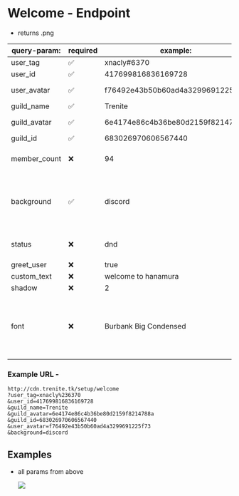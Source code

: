 # Welcome - Endpoint

-   returns .png

| query-param: | required           | example:                         | values:                                                                |
| ------------ | ------------------ | -------------------------------- | ---------------------------------------------------------------------- |
| user_tag     | :white_check_mark: | xnacly#6370                      | user tag                                                               |
| user_id      | :white_check_mark: | 417699816836169728               | user id                                                                |
| user_avatar  | :white_check_mark: | f76492e43b50b60ad4a3299691225f73 | user avatar hash                                                       |
| guild_name   | :white_check_mark: | Trenite                          | guild name                                                             |
| guild_avatar | :white_check_mark: | 6e4174e86c4b36be80d2159f8214788a | guild avatar hash                                                      |
| guild_id     | :white_check_mark: | 683026970606567440               | guild id                                                               |
| member_count | :x:                | 94                               | guild member count                                                     |
| background   | :white_check_mark: | discord                          | [discord, default, default_small, minecraft, fortnite] / URL           |
| status       | :x:                | dnd                              | [online, idle, dnd, offline, none]                                     |
| greet_user   | :x:                | true                             | boolean                                                                |
| custom_text  | :x:                | welcome to hanamura              | text                                                                   |
| shadow       | :x:                | 2                                | integer                                                                |
| font         | :x:                | Burbank Big Condensed            | [Burbank Big Condensed, Lypix, Arial, Times New Roman, Whitney Medium] |

### Example URL -

```
http://cdn.trenite.tk/setup/welcome
?user_tag=xnacly%236370
&user_id=417699816836169728
&guild_name=Trenite
&guild_avatar=6e4174e86c4b36be80d2159f8214788a
&guild_id=683026970606567440
&user_avatar=f76492e43b50b60ad4a3299691225f73
&background=discord
```

## Examples

-   all params from above

    <kbd>

    <img src="https://github.com/Trenite/image-manipulation-api/blob/master/docs/setup/welcome/welcome.png"/>

    <kbd/>
